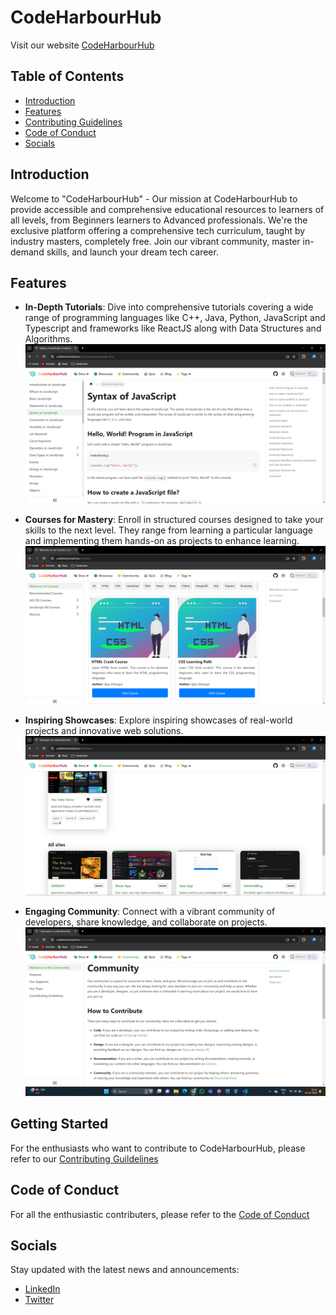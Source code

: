 # CodeHarbourHub
Visit our website [CodeHarbourHub](https://www.codeharborhub.live/)

## Table of Contents

- [Introduction](#introduction)
- [Features](#features)
- [Contributing Guidelines](#getting-started)
- [Code of Conduct](#code-of-conduct)
- [Socials]()

## Introduction

Welcome to "CodeHarbourHub" - Our mission at CodeHarbourHub to provide accessible and comprehensive educational resources to learners of all levels, from Beginners learners to Advanced professionals.
We're the exclusive platform offering a comprehensive tech curriculum, taught by industry masters, completely free. Join our vibrant community, master in-demand skills, and launch your dream tech career.

## Features
- **In-Depth Tutorials**: Dive into comprehensive tutorials covering a wide range of programming languages like C++, Java, Python, JavaScript and Typescript and frameworks like ReactJS along with Data Structures and Algorithms.
![](/assets/Tutorials.png)

- **Courses for Mastery**: Enroll in structured courses designed to take your skills to the next level. They range from learning a particular language and implementing them hands-on as projects to enhance learning.
![](/assets/Courses.png)

- **Inspiring Showcases**: Explore inspiring showcases of real-world projects and innovative web solutions.
![](/assets/Showcase.png)

- **Engaging Community**: Connect with a vibrant community of developers, share knowledge, and collaborate on projects.
![](/assets/Community.png)

## Getting Started

For the enthusiasts who want to contribute to CodeHarbourHub, please refer to our [Contributing Guildelines](link)

## Code of Conduct

For all the enthusiastic contributers, please refer to the [Code of Conduct](https://github.com/CodeHarborHub/codeharborhub?tab=coc-ov-file)

## Socials
Stay updated with the latest news and announcements:
- [LinkedIn](https://www.linkedin.com/groups/14232119/)
- [Twitter](https://twitter.com/CodesWithAjay)
